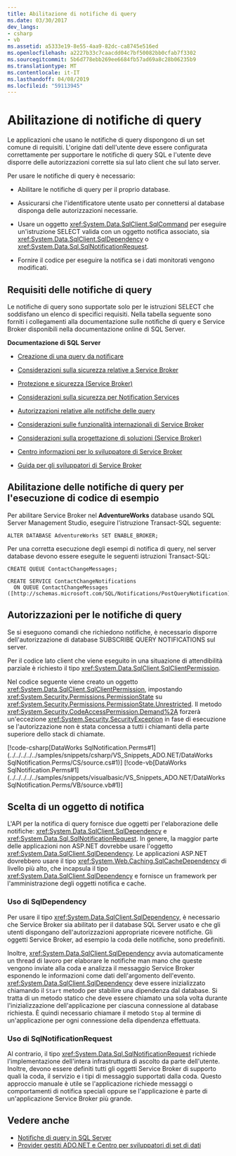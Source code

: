 ```yaml
---
title: Abilitazione di notifiche di query
ms.date: 03/30/2017
dev_langs:
- csharp
- vb
ms.assetid: a5333e19-8e55-4aa9-82dc-ca8745e516ed
ms.openlocfilehash: a2227b33c7caacdd04c7bf50082bb0cfab7f3302
ms.sourcegitcommit: 5b6d778ebb269ee6684fb57ad69a8c28b06235b9
ms.translationtype: MT
ms.contentlocale: it-IT
ms.lasthandoff: 04/08/2019
ms.locfileid: "59113945"
---
```

# <a name="enabling-query-notifications"></a>Abilitazione di notifiche di query
Le applicazioni che usano le notifiche di query dispongono di un set comune di requisiti. L'origine dati dell'utente deve essere configurata correttamente per supportare le notifiche di query SQL e l'utente deve disporre delle autorizzazioni corrette sia sul lato client che sul lato server.  
  
 Per usare le notifiche di query è necessario:  
  
-   Abilitare le notifiche di query per il proprio database.  
  
-   Assicurarsi che l'identificatore utente usato per connettersi al database disponga delle autorizzazioni necessarie.  
  
-   Usare un oggetto <xref:System.Data.SqlClient.SqlCommand> per eseguire un'istruzione SELECT valida con un oggetto notifica associato, sia <xref:System.Data.SqlClient.SqlDependency> o <xref:System.Data.Sql.SqlNotificationRequest>.  
  
-   Fornire il codice per eseguire la notifica se i dati monitorati vengono modificati.  
  
## <a name="query-notifications-requirements"></a>Requisiti delle notifiche di query  
 Le notifiche di query sono supportate solo per le istruzioni SELECT che soddisfano un elenco di specifici requisiti. Nella tabella seguente sono forniti i collegamenti alla documentazione sulle notifiche di query e Service Broker disponibili nella documentazione online di SQL Server.  
  
 **Documentazione di SQL Server**  
  
-   [Creazione di una query da notificare](https://docs.microsoft.com/previous-versions/sql/sql-server-2008-r2/ms181122(v=sql.105))  
  
-   [Considerazioni sulla sicurezza relative a Service Broker](https://docs.microsoft.com/previous-versions/sql/sql-server-2005/ms166059(v=sql.90))  
  
-   [Protezione e sicurezza (Service Broker)](https://docs.microsoft.com/previous-versions/sql/sql-server-2008-r2/bb522911(v=sql.105))  
  
-   [Considerazioni sulla sicurezza per Notification Services](https://docs.microsoft.com/previous-versions/sql/sql-server-2005/ms172604(v=sql.90))  
  
-   [Autorizzazioni relative alle notifiche delle query](https://docs.microsoft.com/previous-versions/sql/sql-server-2008-r2/ms188311(v=sql.105))  
  
-   [Considerazioni sulle funzionalità internazionali di Service Broker](https://docs.microsoft.com/previous-versions/sql/sql-server-2005/ms166028(v=sql.90))  
  
-   [Considerazioni sulla progettazione di soluzioni (Service Broker)](https://docs.microsoft.com/previous-versions/sql/sql-server-2008-r2/bb522899(v=sql.105))  
  
-   [Centro informazioni per lo sviluppatore di Service Broker](https://docs.microsoft.com/previous-versions/sql/sql-server-2008-r2/ms166100(v=sql.105))  
  
-   [Guida per gli sviluppatori di Service Broker](https://docs.microsoft.com/previous-versions/sql/sql-server-2008-r2/bb522908(v=sql.105))  
  
## <a name="enabling-query-notifications-to-run-sample-code"></a>Abilitazione delle notifiche di query per l'esecuzione di codice di esempio  
 Per abilitare Service Broker nel **AdventureWorks** database usando SQL Server Management Studio, eseguire l'istruzione Transact-SQL seguente:  
  
 `ALTER DATABASE AdventureWorks SET ENABLE_BROKER;`  
  
 Per una corretta esecuzione degli esempi di notifica di query, nel server database devono essere eseguite le seguenti istruzioni Transact-SQL:  
  
```  
CREATE QUEUE ContactChangeMessages;  
  
CREATE SERVICE ContactChangeNotifications  
  ON QUEUE ContactChangeMessages  
([http://schemas.microsoft.com/SQL/Notifications/PostQueryNotification]);  
```  
  
## <a name="query-notifications-permissions"></a>Autorizzazioni per le notifiche di query  
 Se si eseguono comandi che richiedono notifiche, è necessario disporre dell'autorizzazione di database SUBSCRIBE QUERY NOTIFICATIONS sul server.  
  
 Per il codice lato client che viene eseguito in una situazione di attendibilità parziale è richiesto il tipo <xref:System.Data.SqlClient.SqlClientPermission>.  
  
 Nel codice seguente viene creato un oggetto <xref:System.Data.SqlClient.SqlClientPermission>, impostando <xref:System.Security.Permissions.PermissionState> su <xref:System.Security.Permissions.PermissionState.Unrestricted>. Il metodo <xref:System.Security.CodeAccessPermission.Demand%2A> forzerà un'eccezione <xref:System.Security.SecurityException> in fase di esecuzione se l'autorizzazione non è stata concessa a tutti i chiamanti della parte superiore dello stack di chiamate.  
  
 [!code-csharp[DataWorks SqlNotification.Perms#1](../../../../../samples/snippets/csharp/VS_Snippets_ADO.NET/DataWorks SqlNotification.Perms/CS/source.cs#1)]
 [!code-vb[DataWorks SqlNotification.Perms#1](../../../../../samples/snippets/visualbasic/VS_Snippets_ADO.NET/DataWorks SqlNotification.Perms/VB/source.vb#1)]  
  
## <a name="choosing-a-notification-object"></a>Scelta di un oggetto di notifica  
 L'API per la notifica di query fornisce due oggetti per l'elaborazione delle notifiche: <xref:System.Data.SqlClient.SqlDependency> e <xref:System.Data.Sql.SqlNotificationRequest>. In genere, la maggior parte delle applicazioni non ASP.NET dovrebbe usare l'oggetto <xref:System.Data.SqlClient.SqlDependency>. Le applicazioni ASP.NET dovrebbero usare il tipo <xref:System.Web.Caching.SqlCacheDependency> di livello più alto, che incapsula il tipo  <xref:System.Data.SqlClient.SqlDependency> e fornisce un framework per l'amministrazione degli oggetti notifica e cache.  
  
### <a name="using-sqldependency"></a>Uso di SqlDependency  
 Per usare il tipo <xref:System.Data.SqlClient.SqlDependency>, è necessario che Service Broker sia abilitato per il database SQL Server usato e che gli utenti dispongano dell'autorizzazioni appropriate ricevere notifiche. Gli oggetti Service Broker, ad esempio la coda delle notifiche, sono predefiniti.  
  
 Inoltre, <xref:System.Data.SqlClient.SqlDependency> avvia automaticamente un thread di lavoro per elaborare le notifiche man mano che queste vengono inviate alla coda e analizza il messaggio Service Broker esponendo le informazioni come dati dell'argomento dell'evento. <xref:System.Data.SqlClient.SqlDependency> deve essere inizializzato chiamando il `Start` metodo per stabilire una dipendenza dal database. Si tratta di un metodo statico che deve essere chiamato una sola volta durante l'inizializzazione dell'applicazione per ciascuna connessione al database richiesta. È quindi necessario chiamare il metodo `Stop` al termine di un'applicazione per ogni connessione della dipendenza effettuata.  
  
### <a name="using-sqlnotificationrequest"></a>Uso di SqlNotificationRequest  
 Al contrario, il tipo <xref:System.Data.Sql.SqlNotificationRequest> richiede l'implementazione dell'intera infrastruttura di ascolto da parte dell'utente. Inoltre, devono essere definiti tutti gli oggetti Service Broker di supporto quali la coda, il servizio e i tipi di messaggio supportati dalla coda. Questo approccio manuale è utile se l'applicazione richiede messaggi o comportamenti di notifica speciali oppure se l'applicazione è parte di un'applicazione Service Broker più grande.  
  
## <a name="see-also"></a>Vedere anche

- [Notifiche di query in SQL Server](../../../../../docs/framework/data/adonet/sql/query-notifications-in-sql-server.md)
- [Provider gestiti ADO.NET e Centro per sviluppatori di set di dati](https://go.microsoft.com/fwlink/?LinkId=217917)

